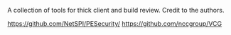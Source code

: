 A collection of tools for thick client and build review. Credit to the authors.

https://github.com/NetSPI/PESecurity/
https://github.com/nccgroup/VCG
